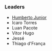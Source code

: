 ### Leaders

* [Humberto Junior](mailto:humberto.junior@owasp.org)
* Icaro Torres
* Luan Pacote
* Vitor Hugo
* Jessé
* Thiago d'França 

